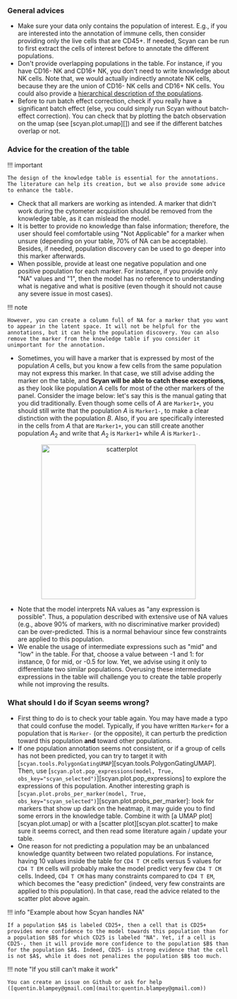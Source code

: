 ### General advices

- Make sure your data only contains the population of interest. E.g., if you are interested into the annotation of immune cells, then consider providing only the live cells that are CD45+. If needed, Scyan can be run to first extract the cells of interest before to annotate the different populations.
- Don't provide overlapping populations in the table. For instance, if you have CD16- NK and CD16+ NK, you don't need to write knowledge about NK cells. Note that, we would actually indirectly annotate NK cells, because they are the union of CD16- NK cells and CD16+ NK cells. You could also provide a [hierarchical description of the populations](../tutorials/advanced/#working-with-hierarchical-populations).
- Before to run batch effect correction, check if you really have a significant batch effect (else, you could simply run Scyan without batch-effect correction). You can check that by plotting the batch observation on the umap (see [scyan.plot.umap][]) and see if the different batches overlap or not.

### Advice for the creation of the table

!!! important

    The design of the knowledge table is essential for the annotations. The literature can help its creation, but we also provide some advice to enhance the table.

- Check that all markers are working as intended. A marker that didn't work during the cytometer acquisition should be removed from the knowledge table, as it can mislead the model.
- It is better to provide no knowledge than false information; therefore, the user should feel comfortable using "Not Applicable" for a marker when unsure (depending on your table, 70% of NA can be acceptable). Besides, if needed, population discovery can be used to go deeper into this marker afterwards.
- When possible, provide at least one negative population and one positive population for each marker. For instance, if you provide only "NA" values and "1", then the model has no reference to understanding what is negative and what is positive (even though it should not cause any severe issue in most cases).

!!! note

    However, you can create a column full of NA for a marker that you want to appear in the latent space. It will not be helpful for the annotations, but it can help the population discovery. You can also remove the marker from the knowledge table if you consider it unimportant for the annotation.

- Sometimes, you will have a marker that is expressed by most of the population $A$ cells, but you know a few cells from the same population may not express this marker. In that case, we still advise adding the marker on the table, and **Scyan will be able to catch these exceptions**, as they look like population $A$ cells for most of the other markers of the panel. Consider the image below: let's say this is the manual gating that you did traditionally. Even though some cells of $A$ are `Marker1+`, you should still write that the population $A$ is `Marker1-`, to make a clear distinction with the population $B$. Also, if you are specifically interested in the cells from $A$ that are `Marker1+`, you can still create another population $A_2$ and write that $A_2$ is `Marker1+` while $A$ is `Marker1-`.

<p align="center">
  <img src="../../assets/example_scatterplot.png" alt="scatterplot" width="350px"/>
</p>

- Note that the model interprets NA values as "any expression is possible". Thus, a population described with extensive use of NA values (e.g., above 90% of markers, with no discriminative marker provided) can be over-predicted. This is a normal behaviour since few constraints are applied to this population.
- We enable the usage of intermediate expressions such as "mid" and "low" in the table. For that, choose a value between -1 and 1: for instance, 0 for mid, or -0.5 for low. Yet, we advise using it only to differentiate two similar populations. Overusing these intermediate expressions in the table will challenge you to create the table properly while not improving the results.

### What should I do if Scyan seems wrong?

- First thing to do is to check your table again. You may have made a typo that could confuse the model. Typically, if you have written `Marker+` for a population that is `Marker-` (or the opposite), it can perturb the prediction toward this population **and** toward other populations.
- If one population annotation seems not consistent, or if a group of cells has not been predicted, you can try to target it with [`scyan.tools.PolygonGatingUMAP`][scyan.tools.PolygonGatingUMAP]. Then, use [`scyan.plot.pop_expressions(model, True, obs_key="scyan_selected")`][scyan.plot.pop_expressions] to explore the expressions of this population. Another interesting graph is [`scyan.plot.probs_per_marker(model, True, obs_key="scyan_selected")`][scyan.plot.probs_per_marker]: look for markers that show up dark on the heatmap, it may guide you to find some errors in the knowledge table. Combine it with [a UMAP plot][scyan.plot.umap] or with a [scatter plot][scyan.plot.scatter] to make sure it seems correct, and then read some literature again / update your table.
- One reason for not predicting a population may be an unbalanced knowledge quantity between two related populations. For instance, having 10 values inside the table for `CD4 T CM` cells versus 5 values for `CD4 T EM` cells will probably make the model predict very few `CD4 T CM` cells. Indeed, `CD4 T CM` has many constraints compared to `CD4 T EM`, which becomes the "easy prediction" (indeed, very few constraints are applied to this population). In that case, read the advice related to the scatter plot above again.

!!! info "Example about how Scyan handles NA"

    If a population $A$ is labeled CD25+, then a cell that is CD25+ provides more confidence to the model towards this population than for a population $B$ for which CD25 is labeled "NA". Yet, if a cell is CD25-, then it will provide more confidence to the population $B$ than for the population $A$. Indeed, CD25- is strong evidence that the cell is not $A$, while it does not penalizes the population $B$ too much.

!!! note "If you still can't make it work"

    You can create an issue on Github or ask for help ([quentin.blampey@gmail.com](mailto:quentin.blampey@gmail.com))
